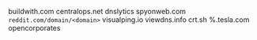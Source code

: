 buildwith.com
centralops.net
dnslytics
spyonweb.com
`reddit.com/domain/<domain>`
visualping.io
viewdns.info
crt.sh %.tesla.com
opencorporates